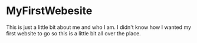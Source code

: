 # MyFirstWebesite


This is just a little bit about me and who I am. I didn't know how I wanted my first website to go so this is a little bit all over the place.
